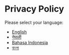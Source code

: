 # Privacy Policy

Please select your language:

- [English](en/)
- [नेपाली](ne/)
- [Bahasa Indonesia](id/)
- [বাংলা](bn/)
